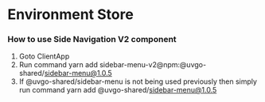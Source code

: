 # Environment Store

### How to use Side Navigation V2 component
1. Goto ClientApp
2. Run command yarn add sidebar-menu-v2@npm:@uvgo-shared/sidebar-menu@1.0.5
3. If @uvgo-shared/sidebar-menu is not being used previously then simply run command yarn add @uvgo-shared/sidebar-menu@1.0.5

